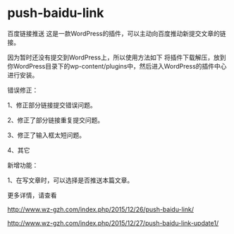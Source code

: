# push-baidu-link
百度链接推送
这是一款WordPress的插件，可以主动向百度推动新提交文章的链接。

因为暂时还没有提交到WordPress上，所以使用方法如下
将插件下载解压，放到你WordPress目录下的wp-content/plugins中，然后进入WordPress的插件中心进行安装。

错误修正：

1、修正部分链接提交错误问题。

2、修正了部分链接重复提交问题。

3、修正了输入框太短问题。

4、其它

新增功能：

1、在写文章时，可以选择是否推送本篇文章。


更多详情，请查看

http://www.wz-gzh.com/index.php/2015/12/26/push-baidu-link/

http://www.wz-gzh.com/index.php/2015/12/27/push-baidu-link-update1/
